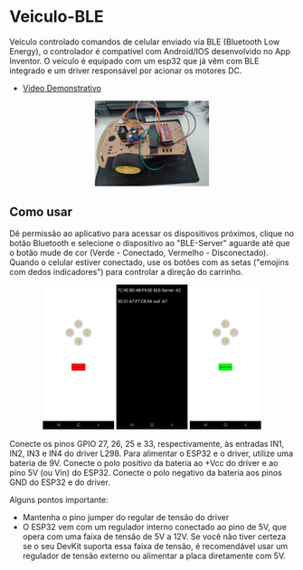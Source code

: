 # Veiculo-BLE
Veículo controlado comandos de celular enviado via BLE (Bluetooth Low Energy), o controlador é compatível com Android/IOS desenvolvido no App Inventor. O veículo é equipado com um esp32 que já vêm com BLE integrado e um driver responsável por acionar os motores DC. 

* [Video Demonstrativo](https://youtube.com/shorts/sn5v5UQEMDI?feature=share)

<div align=center>
<img src=recursos/prototipo.jpg width=40%>
</div>

## Como usar

Dê permissão ao aplicativo para acessar os dispositivos próximos, clique no botão Bluetooth e selecione o dispositivo ao "BLE-Server" aguarde até que o botão mude de cor (Verde - Conectado, Vermelho - Disconectado). Quando o celular estiver conectado, use os botões com as setas ("emojins com dedos indicadores") para controlar a direção do carrinho.

<p align=center>
<span><img src="/recursos/tela3.jpg" width=25%></span>
<span><img src="/recursos/tela2.jpg" width=25%></span>
<span><img src="/recursos/tela1.jpg" width=25%></span>
</p>

Conecte os pinos GPIO 27, 26, 25 e 33, respectivamente, às entradas IN1, IN2, IN3 e IN4 do driver L298. Para alimentar o ESP32 e o driver, utilize uma bateria de 9V. Conecte o polo positivo da bateria ao +Vcc do driver e ao pino 5V (ou Vin) do ESP32. Conecte o polo negativo da bateria aos pinos GND do ESP32 e do driver.

Alguns pontos importante: 
* Mantenha o pino jumper do regular de tensão do driver
* O ESP32 vem com um regulador interno conectado ao pino de 5V, que opera com uma faixa de tensão de 5V a 12V. Se você não tiver certeza se o seu DevKit suporta essa faixa de tensão, é recomendável usar um regulador de tensão externo ou alimentar a placa diretamente com 5V.
